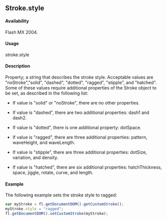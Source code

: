 ## Stroke.style

#### Availability

Flash MX 2004.

#### Usage

stroke.style

#### Description

Property; a string that describes the stroke style. Acceptable values are "noStroke","solid", "dashed", "dotted", "ragged", "stipple", and "hatched". Some of these values require additional properties of the Stroke object to be set, as described in the following list:

- If value is "solid" or "noStroke", there are no other properties.

- If value is "dashed", there are two additional properties: dash1 and dash2.

- If value is "dotted", there is one additional property: dotSpace.

- If value is "ragged", there are three additional properties: pattern, waveHeight, and waveLength.

- If value is "stipple", there are three additional properties: dotSize, variation, and density.

- If value is "hatched", there are six additional properties: hatchThickness, space, jiggle, rotate, curve, and length.

#### Example

The following example sets the stroke style to ragged:

```javascript
var myStroke = fl.getDocumentDOM().getCustomStroke();
myStroke.style = "ragged";
fl.getDocumentDOM().setCustomStroke(myStroke);
```
